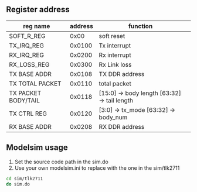 ## Register address

|  reg name   | address  |function | |
|  ----  | ----  | --- | --- |
| SOFT_R_REG  | 0x00 | soft reset| |
| TX_IRQ_REG  | 0x0100 | Tx interrupt||
| RX_IRQ_REG  | 0x0200 | Rx interrupt||
| RX_LOSS_REG  | 0x0300 | Rx Link loss||
| TX BASE ADDR | 0x0108 | TX DDR address ||
| TX TOTAL PACKET  | 0x0110 | total packet ||
| TX PACKET BODY/TAIL  | 0x0118 | [15:0] -> body length [63:32] -> tail length||
| TX CTRL REG  | 0x0120 | [3:0] -> tx_mode [63:32] -> body_num ||
| RX BASE ADDR  | 0x0208 | RX DDR address ||

## Modelsim usage
1. Set the source code path in the sim.do
2. Use your own modelsim.ini to replace with the one in the sim/tlk2711
``` bash
cd sim/tlk2711
do sim.do
```
